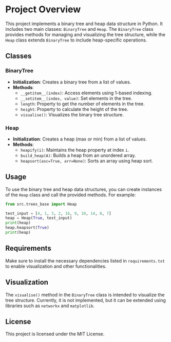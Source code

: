 # Project Overview

This project implements a binary tree and heap data structure in Python. It includes two main classes: `BinaryTree` and `Heap`. The `BinaryTree` class provides methods for managing and visualizing the tree structure, while the `Heap` class extends `BinaryTree` to include heap-specific operations.

## Classes

### BinaryTree
- **Initialization**: Creates a binary tree from a list of values.
- **Methods**:
  - `__getitem__(index)`: Access elements using 1-based indexing.
  - `__setitem__(index, value)`: Set elements in the tree.
  - `length`: Property to get the number of elements in the tree.
  - `height`: Property to calculate the height of the tree.
  - `visualise()`: Visualizes the binary tree structure.

### Heap
- **Initialization**: Creates a heap (max or min) from a list of values.
- **Methods**:
  - `heapify(i)`: Maintains the heap property at index `i`.
  - `build_heap(A)`: Builds a heap from an unordered array.
  - `heapsort(asc=True, arr=None)`: Sorts an array using heap sort.

## Usage

To use the binary tree and heap data structures, you can create instances of the `Heap` class and call the provided methods. For example:

```python
from src.trees_base import Heap

test_input = [4, 1, 3, 2, 16, 9, 10, 14, 8, 7]
heap = Heap(True, test_input)
print(heap)
heap.heapsort(True)
print(heap)
```

## Requirements

Make sure to install the necessary dependencies listed in `requirements.txt` to enable visualization and other functionalities.

## Visualization

The `visualise()` method in the `BinaryTree` class is intended to visualize the tree structure. Currently, it is not implemented, but it can be extended using libraries such as `networkx` and `matplotlib`.

## License

This project is licensed under the MIT License.